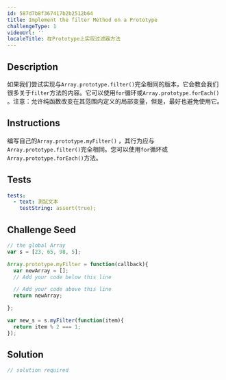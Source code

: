 ```yaml
---
id: 587d7b8f367417b2b2512b64
title: Implement the filter Method on a Prototype
challengeType: 1
videoUrl: ''
localeTitle: 在Prototype上实现过滤器方法
---
```


## Description
<section id="description">如果我们尝试实现与<code>Array.prototype.filter()</code>完全相同的版本，它会教会我们很多关于<code>filter</code>方法的内容。它可以使用<code>for</code>循环或<code>Array.prototype.forEach()</code> 。注意：允许纯函数改变在其范围内定义的局部变量，但是，最好也避免使用它。 </section>

## Instructions
<section id="instructions">编写自己的<code>Array.prototype.myFilter()</code> ，其行为应与<code>Array.prototype.filter()</code>完全相同。您可以使用<code>for</code>循环或<code>Array.prototype.forEach()</code>方法。 </section>

## Tests
<section id='tests'>

```yml
tests:
  - text: 測試文本
    testString: assert(true);

```

</section>

## Challenge Seed
<section id='challengeSeed'>

<div id='js-seed'>

```js
// the global Array
var s = [23, 65, 98, 5];

Array.prototype.myFilter = function(callback){
  var newArray = [];
  // Add your code below this line

  // Add your code above this line
  return newArray;

};

var new_s = s.myFilter(function(item){
  return item % 2 === 1;
});

```

</div>



</section>

## Solution
<section id='solution'>

```js
// solution required
```
</section>
